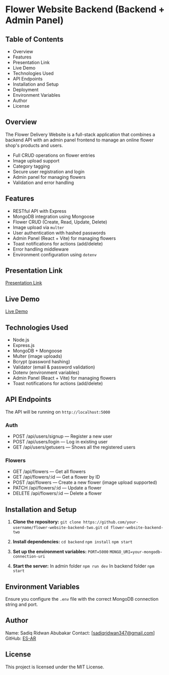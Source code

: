 # Flower Website Backend (Backend + Admin Panel)

## Table of Contents
- Overview
- Features
- Presentation Link
- Live Demo
- Technologies Used
- API Endpoints
- Installation and Setup
- Deployment
- Environment Variables
- Author
- License

## Overview
The Flower Delivery Website is a full-stack application that combines a backend API with an admin panel frontend to manage an online flower shop's products and users.

- Full CRUD operations on flower entries
- Image upload support
- Category tagging
- Secure user registration and login
- Admin panel for managing flowers
- Validation and error handling

## Features
-  RESTful API with Express
-  MongoDB integration using Mongoose
-  Flower CRUD (Create, Read, Update, Delete)
-  Image upload via `multer`
-  User authentication with hashed passwords
- Admin Panel (React + Vite) for managing flowers
- Toast notifications for actions (add/delete)
-  Error handling middleware
-  Environment configuration using `dotenv`

## Presentation Link
[Presentation Link](https://www.loom.com/share/d7d6294fb7724bd790acaf80553abe92?sid=4616d532-942a-4b3f-b782-026f85ef8de1)

## Live Demo
[Live Demo](https://admin-panel-fg0n.onrender.com/add-flower)

## Technologies Used
- Node.js
- Express.js
- MongoDB + Mongoose
- Multer (image uploads)
- Bcrypt (password hashing)
- Validator (email & password validation)
- Dotenv (environment variables)
- Admin Panel (React + Vite) for managing flowers
- Toast notifications for actions (add/delete)

## API Endpoints
  The API will be running on `http://localhost:5000`

###  Auth
- POST /api/users/signup — Register a new user  
- POST /api/users/login — Log in existing user
- GET /api/users/getusers — Shows all the registered users


###  Flowers
- GET /api/flowers — Get all flowers  
- GET /api/flowers/:id — Get a flower by ID  
- POST /api/flowers — Create a new flower (image upload supported)  
- PATCH /api/flowers/:id — Update a flower  
- DELETE /api/flowers/:id — Delete a flower  

## Installation and Setup

1. **Clone the repository:**
  `git clone https://github.com/your-username/flower-website-backend-two.git`
  `cd flower-website-backend-two`
2. **Install dependencies:**
  `cd backend`
  `npm install`
  `npm start`
3. **Set up the environment variables:**
   `PORT=5000`
   `MONGO_URI=your-mongodb-connection-uri`


4. **Start the server:**
  In admin folder `npm run dev`
  In backend folder `npm start`

## Environment Variables
Ensure you configure the `.env` file with the correct MongoDB connection string and port.

## Author 
  Name: Sadiq Ridwan Abubakar
  Contact: [sadiqridwan347@gmail.com]
  GitHub: [ES-AR](https://github.com/ES-AR)

## License
This project is licensed under the MIT License.


